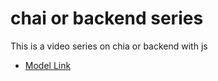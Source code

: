 # chai or backend series 

This is a video series on chia or backend with js

- [Model Link](https://app.eraser.io/workspace/sKl0mE6UvRMoHQvh4H0t?origin=share)
